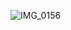 


![IMG_0156](https://user-images.githubusercontent.com/76651795/103371878-9d2cfb80-4ae1-11eb-9aa8-e443cdab8d10.PNG)

